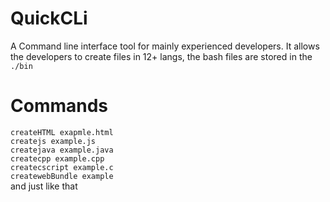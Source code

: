# QuickCLi
A Command line interface tool for mainly experienced developers. It allows the developers to create files in 12+ langs, the bash files are stored in the `./bin`
# Commands
`createHTML exapmle.html`   
`createjs example.js`   
`createjava example.java`   
`createcpp example.cpp`   
`createcscript example.c`   
`createwebBundle example`   
and just like that
